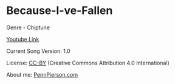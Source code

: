 # Because-I-ve-Fallen
Genre - Chiptune

[Youtube Link](https://www.youtube.com/watch?v=7F8VQHpq2IA&index=23&list=PLye9mcKwe2zy3KW8uK_3F7HVMjJjdqSqU)

Current Song Version: 1.0

License: [CC-BY](http://creativecommons.org/licenses/by/4.0/) (Creative Commons Attribution 4.0 International)

About me: [PennPierson.com](http://pennpierson.com/)